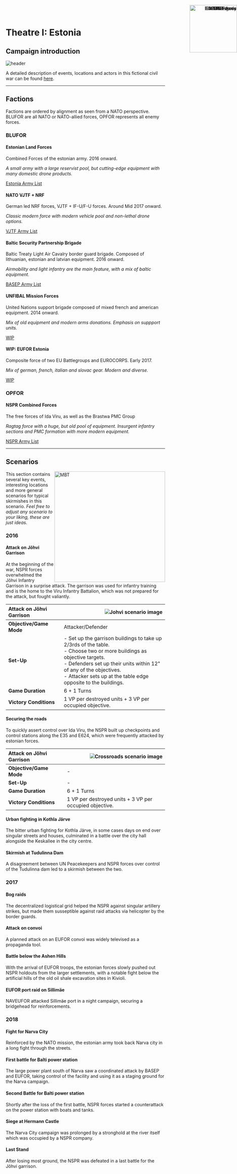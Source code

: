 # Theatre I: Estonia

## Campaign introduction

![header](/scenarios/ressources/estonia-map.excalidraw.png)

A detailed description of events, locations and actors in this fictional civil
war can be found [here](/scenarios/estonia/background-information-estonia.md).

***

## Factions

Factions are ordered by alignment as seen from a NATO perspective. BLUFOR are
all NATO or NATO-allied forces, OPFOR represents all enemy forces.

### BLUFOR

#### Estonian Land Forces

<p align=right style="right:0;top:5px; position:fixed;">
<img src="/factions/ressources/elf-logo.excalidraw.png" align="right" alt="Estonian Army" height=auto width=150></img>
</p>

Combined Forces of the estonian army. 2016 onward.

_A small army with a large reservist pool, but cutting-edge equipment with many
domestic drone products._

[Estonia Army List](/factions/Estonian%20Land%20Forces.md)

#### NATO VJTF + NRF

<p align=right style="right:0;top:5px;position:fixed;">
<img src="/scenarios/ressources/nrf-logo.excalidraw.png" align="right" alt="NATO Forces" height=auto width=150></img>
</p>

German led NRF forces, VJTF + IF-U/F-U forces.
Around Mid 2017 onward.

_Classic modern force with modern vehicle pool and non-lethal drone options._

[VJTF Army List](/factions/German%20VJTF%20Panzergrenadier%20Division.md)

#### Baltic Security Partnership Brigade

<p align=right style="right:0;top:5px;position:fixed;">
<img src="/factions/ressources/bsp-logo.excalidraw.png" align="right" alt="BASEP Brigade" height=auto width=150></img>
</p>
<p align=left>
Baltic Treaty Light Air Cavalry border guard brigade. Composed of lithuanian,
estonian and latvian equipment. 2016 onward.

_Airmobility and light infantry are the main feature, with a mix of baltic equipment._
</p>

[BASEP Army List](/factions/Baltic%20Security%20Partnership%20Brigade.md)

#### UNFIBAL Mission Forces

<p align=right style="right:0;top:5px;position:fixed;">
<img src="/scenarios/ressources/unfibal.excalidraw.png" align="right" alt="UN Forces" height=auto width=150></img>
</p>

United Nations support brigade composed of mixed french and american equipment.
2014 onward.

_Mix of old equipment and modern arms donations. Emphasis on suppport units._

[WIP](/factions/UNFIBAL%20Forces.md)

#### WIP: EUFOR Estonia

<p align=right style="right:0;top:5px;position:fixed;">
<img src="/scenarios/ressources/eufor-estonia.excalidraw.png" align="right" alt="EUFOR Estonia" height=auto width=150></img>
</p>

Composite force of two EU Battlegroups and EUROCORPS. Early 2017.

_Mix of german, french, italian and slovac gear. Modern and diverse._

[WIP](/factions/EUFOR%20Estonia%20Forces.md)

### OPFOR

#### NSPR Combined Forces

<p align=right style="right:0;top:5px;position:fixed;">
<img src="/factions/ressources/nspr-rifle-contingent-logo.excalidraw.png" align="right" alt="NSPR Forces" height=auto width=150></img>
</p>

The free forces of Ida Viru, as well as the Brastwa PMC Group

_Ragtag force with a huge, but old pool of equipment. Insurgent infantry sections
and PMC formation with more modern equipment._

[NSPR Army List](/factions/NSPR%20Volunteer%20Rifle%20Contingent.md)

***

## Scenarios

<img src="/factions/ressources/leopard-new.excalidraw.png" alt="MBT" align=right height=auto width=350></img>

This section contains several key events, interesting locations and
more general scenarios for typical skirmishes in this scenario.
*Feel free to adjust any scenario to your liking, these are just ideas.*

### 2016

#### Attack on Jõhvi Garrison

At the beginning of the war, NSPR forces overwhelmed the Jõhvi Infantry
Garrison in a surprise attack. The garrison was used for infantry training and
is the home to the Viru Infantry Battalion, which was not prepared for the attack,
but fought valiantly.

| **Attack on Jõhvi Garrison** | <img src="/scenarios/ressources/johvi-layout.excalidraw.png" align="right" alt="Johvi scenario image" height=auto width=auto></img> |
| :--- | :--- |
| **Objective/Game Mode** | Attacker/Defender |
| **Set-Up** | - Set up the garrison buildings to take up 2/3rds of the table. <br> - Choose two or more buildings as objective targets.<br> - Defenders set up their units within 12" of any of the objectives.<br> - Attacker sets up at the table edge opposite to the buildings. |
| **Game Duration** | 6 + 1 Turns |
| **Victory Conditions** | 1 VP per destroyed units + 3 VP per occupied objective. |

#### Securing the roads

To quickly assert control over Ida Viru, the NSPR built up checkpoints and control
stations along the E35 and E624, which were frequently attacked by estonian
forces.

| **Attack on Jõhvi Garrison** | <img src="/scenarios/ressources/roads-layout.excalidraw.png" align="right" alt="Crossroads scenario image" height=auto width=auto></img> |
| :--- | :--- |
| **Objective/Game Mode** | - |
| **Set-Up** | - |
| **Game Duration** | 6 + 1 Turns |
| **Victory Conditions** | 1 VP per destroyed units + 3 VP per occupied objective. |

#### Urban fighting in Kothla Järve

The bitter urban fighting for Kothla Järve, in some cases days on end over singular
streets and houses, culminated in a battle over the city hall alongside the Keskallee
in the city centre.

#### Skirmish at Tudulinna Dam

A disagreement between UN Peacekeepers and NSPR forces over control of the Tudulinna
dam led to a skirmish between the two.

### 2017

#### Bog raids

The decentralized logistical grid helped the NSPR against singular artillery strikes,
but made them susseptible against raid attacks via helicopter by the border guards.

#### Attack on convoi

A planned attack on an EUFOR convoi was widely televised as a propaganda tool.

#### Battle below the Ashen Hills

With the arrival of EUFOR troops, the estonian forces slowly pushed out NSPR holdouts
from the larger settlements, with a notable fight below the artificial hills of
the old oil shale excavation sites in Kivioli.

#### EUFOR port raid on Sillimäe

NAVEUFOR attacked Sillimäe port in a night campaign, securing a bridgehead
for reinforcements.

### 2018

#### Fight for Narva City

Reinforced by the NATO mission, the estonian army took back Narva city in a long
fight through the streets.

#### First battle for Balti power station

The large power plant south of Narva saw a coordinated attack by BASEP and
EUFOR, taking control of the facility and using it as a staging ground for the Narva
campaign.

#### Second Battle for Balti power station

Shortly after the loss of the first battle, NSPR forces started a counterattack on
the power station with boats and tanks.

#### Siege at Hermann Castle

The Narva City campaign was prolonged by a stronghold at the river itself
which was occupied by a NSPR company.

#### Last Stand

After losing most ground, the NSPR was defeated in a last battle for the Jõhvi garrison.
